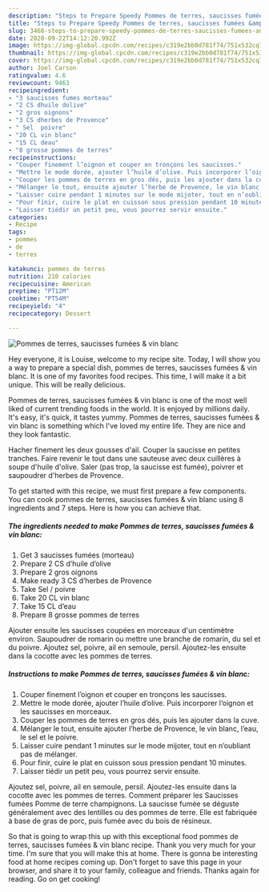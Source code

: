 ```yaml
---
description: "Steps to Prepare Speedy Pommes de terres, saucisses fumées &amp;amp; vin blanc"
title: "Steps to Prepare Speedy Pommes de terres, saucisses fumées &amp;amp; vin blanc"
slug: 3468-steps-to-prepare-speedy-pommes-de-terres-saucisses-fumees-and-amp-vin-blanc
date: 2020-09-22T14:12:20.992Z
image: https://img-global.cpcdn.com/recipes/c319e2bb0d781f74/751x532cq70/pommes-de-terres-saucisses-fumees-vin-blanc-photo-principale-de-la-recette.jpg
thumbnail: https://img-global.cpcdn.com/recipes/c319e2bb0d781f74/751x532cq70/pommes-de-terres-saucisses-fumees-vin-blanc-photo-principale-de-la-recette.jpg
cover: https://img-global.cpcdn.com/recipes/c319e2bb0d781f74/751x532cq70/pommes-de-terres-saucisses-fumees-vin-blanc-photo-principale-de-la-recette.jpg
author: Joel Carson
ratingvalue: 4.6
reviewcount: 9463
recipeingredient:
- "3 saucisses fumes morteau"
- "2 CS dhuile dolive"
- "2 gros oignons"
- "3 CS dherbes de Provence"
- " Sel  poivre"
- "20 CL vin blanc"
- "15 CL deau"
- "8 grosse pommes de terres"
recipeinstructions:
- "Couper finement l’oignon et couper en tronçons les saucisses."
- "Mettre le mode dorée, ajouter l’huile d’olive. Puis incorporer l’oignon et les saucisses en morceaux."
- "Couper les pommes de terres en gros dés, puis les ajouter dans la cuve."
- "Mélanger le tout, ensuite ajouter l’herbe de Provence, le vin blanc, l’eau, le sel et le poivre."
- "Laisser cuire pendant 1 minutes sur le mode mijoter, tout en n’oubliant pas de mélanger."
- "Pour finir, cuire le plat en cuisson sous pression pendant 10 minutes."
- "Laisser tiédir un petit peu, vous pourrez servir ensuite."
categories:
- Recipe
tags:
- pommes
- de
- terres

katakunci: pommes de terres 
nutrition: 210 calories
recipecuisine: American
preptime: "PT12M"
cooktime: "PT54M"
recipeyield: "4"
recipecategory: Dessert

---
```



![Pommes de terres, saucisses fumées &amp; vin blanc](https://img-global.cpcdn.com/recipes/c319e2bb0d781f74/751x532cq70/pommes-de-terres-saucisses-fumees-vin-blanc-photo-principale-de-la-recette.jpg)

Hey everyone, it is Louise, welcome to my recipe site. Today, I will show you a way to prepare a special dish, pommes de terres, saucisses fumées &amp; vin blanc. It is one of my favorites food recipes. This time, I will make it a bit unique. This will be really delicious.

Pommes de terres, saucisses fumées &amp; vin blanc is one of the most well liked of current trending foods in the world. It is enjoyed by millions daily. It's easy, it's quick, it tastes yummy. Pommes de terres, saucisses fumées &amp; vin blanc is something which I've loved my entire life. They are nice and they look fantastic.

Hacher finement les deux gousses d&#39;ail. Couper la saucisse en petites tranches. Faire revenir le tout dans une sauteuse avec deux cuillères à soupe d&#39;huile d&#39;olive. Saler (pas trop, la saucisse est fumée), poivrer et saupoudrer d&#39;herbes de Provence.


To get started with this recipe, we must first prepare a few components. You can cook pommes de terres, saucisses fumées &amp; vin blanc using 8 ingredients and 7 steps. Here is how you can achieve that.

<!--inarticleads1-->

##### The ingredients needed to make Pommes de terres, saucisses fumées &amp; vin blanc:

1. Get 3 saucisses fumées (morteau)
1. Prepare 2 CS d’huile d’olive
1. Prepare 2 gros oignons
1. Make ready 3 CS d’herbes de Provence
1. Take  Sel / poivre
1. Take 20 CL vin blanc
1. Take 15 CL d’eau
1. Prepare 8 grosse pommes de terres


Ajouter ensuite les saucisses coupées en morceaux d&#39;un centimètre environ. Saupoudrer de romarin ou mettre une branche de romarin, du sel et du poivre. Ajoutez sel, poivre, ail en semoule, persil. Ajoutez-les ensuite dans la cocotte avec les pommes de terres. 

<!--inarticleads2-->

##### Instructions to make Pommes de terres, saucisses fumées &amp; vin blanc:

1. Couper finement l’oignon et couper en tronçons les saucisses.
1. Mettre le mode dorée, ajouter l’huile d’olive. Puis incorporer l’oignon et les saucisses en morceaux.
1. Couper les pommes de terres en gros dés, puis les ajouter dans la cuve.
1. Mélanger le tout, ensuite ajouter l’herbe de Provence, le vin blanc, l’eau, le sel et le poivre.
1. Laisser cuire pendant 1 minutes sur le mode mijoter, tout en n’oubliant pas de mélanger.
1. Pour finir, cuire le plat en cuisson sous pression pendant 10 minutes.
1. Laisser tiédir un petit peu, vous pourrez servir ensuite.


Ajoutez sel, poivre, ail en semoule, persil. Ajoutez-les ensuite dans la cocotte avec les pommes de terres. Comment préparer les Saucisses fumées Pomme de terre champignons. La saucisse fumée se déguste généralement avec des lentilles ou des pommes de terre. Elle est fabriquée à base de gras de porc, puis fumée avec du bois de résineux. 

So that is going to wrap this up with this exceptional food pommes de terres, saucisses fumées &amp; vin blanc recipe. Thank you very much for your time. I'm sure that you will make this at home. There is gonna be interesting food at home recipes coming up. Don't forget to save this page in your browser, and share it to your family, colleague and friends. Thanks again for reading. Go on get cooking!
